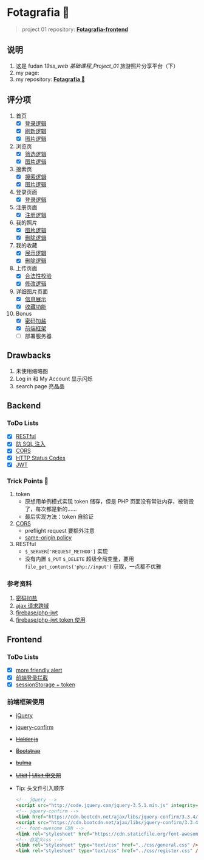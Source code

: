 # Fotagrafia 🗽

> project 01 repository: **[Fotagrafia-frontend](https://github.com/bathtown/Fotagrafia-frontend)**

## 说明

1. 这是 fudan _19ss_web 基础课程\_Project_01_ 旅游照片分享平台（下）
2. my page:
3. my repository: **[Fotagrafia 🗽](https://github.com/bathtown/Fotagrafia)**

## 评分项

1. 首页
   - [x] [登录逻辑](frontend/js/feature.js)
   - [x] [刷新逻辑](frontend/html/home.html)
   - [x] [图片逻辑](backend/PHP/api/imgHot.php)
2. 浏览页
   - [x] [筛选逻辑](backend/PHP/api/pageBrowser.php)
   - [x] [图片逻辑](frontend/html/browser.html)
3. 搜索页
   - [x] [搜索逻辑](backend/PHP/api/imgSearch.php)
   - [x] [图片逻辑](frontend/html/search.html)
4. 登录页面
   - [x] [登录逻辑](backend/PHP/api/pageLogin.php)
5. 注册页面
   - [x] [注册逻辑](backend/PHP/api/pageRegister.php)
6. 我的照片
   - [x] [图片逻辑](frontend/html/myGallery.html)
   - [x] [删除逻辑](backend/PHP/api/pageMyGallery.php)
7. 我的收藏
   - [x] [展示逻辑](frontend/html/myHearts.html)
   - [x] [删除逻辑](backend/PHP/api/pageMyHeart.php)
8. 上传页面
   - [x] [合法性校验](frontend/html/upload.html)
   - [x] [修改逻辑](backend/PHP/api/pageMyGallery.php)
9. 详细图片页面
   - [x] [信息展示](backend/PHP/api/imgDetail.php)
   - [x] [收藏功能](backend/PHP/api/imgLikes.php)
10. Bonus
    - [x] [密码加盐](backend/PHP/api/pageRegister.php)
    - [x] [前端框架](#前端框架使用)
    - [ ] 部署服务器

## Drawbacks

1. 未使用缩略图
2. Log in 和 My Account 显示闪烁
3. search page 亮晶晶

## Backend

### ToDo Lists

- [x] [RESTful](backend/PHP/api/pageMyHeart.php)
- [x] [防 SQL 注入](backend/PHP/app/SQLConfig.php)
- [x] [CORS](backend/PHP/app/CORS.php)
- [x] [HTTP Status Codes](backend/PHP/app/StatusCode.php)
- [x] [JWT](backend/PHP/app/Token.php)

### Trick Points 👻

1. token
   - 原想用单例模式实现 token 储存，但是 PHP 页面没有常驻内存，被销毁了，每次都是新的……
   - 最后实现方法：token 自验证
2. [CORS](backend/PHP/app/CORS.php)
   - preflight request 要额外注意
   - [same-origin policy](https://wangdoc.com/javascript/bom/same-origin.html)
3. RESTful
   - `$_SERVER['REQUEST_METHOD']` 实现
   - 没有内置 `$_PUT` `$_DELETE` 超级全局变量，要用 `file_get_contents('php://input')` 获取，一点都不优雅

### 参考资料

1. [密码加盐](https://www.cnblogs.com/makai/p/11130703.html)
2. [ajax 请求跨域](https://segmentfault.com/a/1190000012469713)
3. [firebase/php-jwt](https://github.com/firebase/php-jwt)
4. [firebase/php-jwt token 使用](https://www.cnblogs.com/yehuisir/p/11521165.html)

## Frontend

### ToDo Lists

- [x] [more friendly alert](frontend/html/register.html)
- [x] [前端登录拦截](frontend/html/myGallery.html)
- [x] [sessionStorage + token](frontend/html/login.html)

### 前端框架使用

- [jQuery](https://jquery.com)
- [jquery-confirm](http://craftpip.github.io/jquery-confirm)
- ~~[Holder.js](https://github.com/imsky/holder)~~
- ~~[Bootstrap](https://getbootstrap.com)~~
- ~~[bulma](https://bulma.io)~~
- ~~[UIkit](https://getuikit.com) | [UIkit 中文网](http://www.getuikit.net)~~

- Tip: 头文件引入顺序

  ```html
  <!-- jQuery -->
  <script src="http://code.jquery.com/jquery-3.5.1.min.js" integrity="sha256-9/aliU8dGd2tb6OSsuzixeV4y/faTqgFtohetphbbj0=" crossorigin="anonymous"></script>
  <!-- jquery-confirm -->
  <link href="https://cdn.bootcdn.net/ajax/libs/jquery-confirm/3.3.4/jquery-confirm.min.css" rel="stylesheet" />
  <script src="https://cdn.bootcdn.net/ajax/libs/jquery-confirm/3.3.4/jquery-confirm.min.js"></script>
  <!-- font-awesome CDN -->
  <link rel="stylesheet" href="https://cdn.staticfile.org/font-awesome/4.7.0/css/font-awesome.css" />
  <!-- 自定义css -->
  <link rel="stylesheet" type="text/css" href="../css/general.css" />
  <link rel="stylesheet" type="text/css" href="../css/register.css" />
  ```
